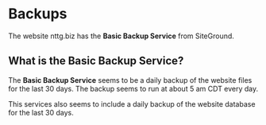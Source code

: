 # Backups

The website nttg.biz has the **Basic Backup Service** from SiteGround.

## What is the Basic Backup Service?

The **Basic Backup Service** seems to be a daily backup of the website files 
for the last 30 days. The backup seems to run at about 5 am CDT every day. 

This services also seems to include a daily backup of the website database for
the last 30 days.
